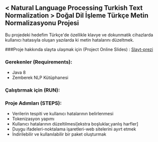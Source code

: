 ## < Natural Language Processing Turkish Text Normalization > Doğal Dil İşleme Türkçe Metin Normalizasyonu Projesi
 Bu projedeki hedefim Türkçe'de özellikle klavye ve dokunmatik cihazlarda kullanıcı hatasıyla oluşan yazılarda ki metin hatalarını düzeltmek.

###Proje hakkında slayta ulaşmak için (Project Online Slides) :  [Slayt-prezi](https://prezi.com/_s4nirxrn7c5/metin-normalizasyonu/)

### Gerekenler (Requirements):
- Java 8
- Zemberek NLP Kütüphanesi

### Çalıştırmak için (RUN): 

### Proje Adımları (STEPS):
- Verilerin tespiti ve kullanıcı hatalarının belirlenmesi
- Tokenizasyon yapımı
- Kullanıcı hatalarının düzeltilmesi[ekstra boşluklar,yanlış harfler]
- Duygu ifadeleri-noktalama işaretleri-web sitelerini ayırt etmek
- İndirilebilir ve kullanılabilir bir paket oluşturmak



